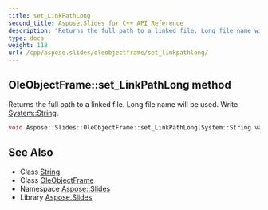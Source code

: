 ```yaml
---
title: set_LinkPathLong
second_title: Aspose.Slides for C++ API Reference
description: "Returns the full path to a linked file. Long file name will be used. Write System::String."
type: docs
weight: 118
url: /cpp/aspose.slides/oleobjectframe/set_linkpathlong/
---
```

## OleObjectFrame::set_LinkPathLong method


Returns the full path to a linked file. Long file name will be used. Write [System::String](../../../system/string/).

```cpp
void Aspose::Slides::OleObjectFrame::set_LinkPathLong(System::String value) override
```

## See Also

* Class [String](../../../system/string/)
* Class [OleObjectFrame](../)
* Namespace [Aspose::Slides](../../)
* Library [Aspose.Slides](../../../)
